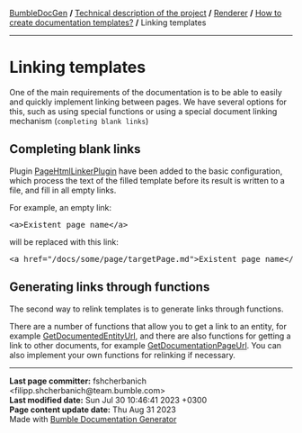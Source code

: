 <embed> <a href="/docs/readme.md">BumbleDocGen</a> <b>/</b> <a href="/docs/tech/readme.md">Technical description of the project</a> <b>/</b> <a href="/docs/tech/3.renderer/readme.md">Renderer</a> <b>/</b> <a href="/docs/tech/3.renderer/templates.md">How to create documentation templates?</a> <b>/</b> Linking templates<hr> </embed>

<embed> <h1>Linking templates</h1> </embed>

One of the main requirements of the documentation is to be able to easily and quickly implement linking between pages.
We have several options for this, such as using special functions or using a special document linking mechanism (`completing blank links`)

<embed> <h2>Completing blank links</h2> </embed>

Plugin <a href="/docs/tech/3.renderer/classes/PageHtmlLinkerPlugin.md">PageHtmlLinkerPlugin</a> have been added to the basic configuration,
which process the text of the filled template before its result is written to a file, and fill in all empty links.

For example, an empty link:

<pre>&lt;a&gt;Existent page name&lt;/a&gt;</pre>

will be replaced with this link:

<pre>&lt;a href=&quot;/docs/some/page/targetPage.md&quot;&gt;Existent page name&lt;/a&gt;</pre>

<embed> <h2>Generating links through functions</h2> </embed>

The second way to relink templates is to generate links through functions.

There are a number of functions that allow you to get a link to an entity, for example <a href="/docs/tech/3.renderer/classes/GetDocumentedEntityUrl_2.md">GetDocumentedEntityUrl</a>, and there are also functions for getting a link to other documents, for example <a href="/docs/tech/3.renderer/classes/GetDocumentationPageUrl_2.md">GetDocumentationPageUrl</a>.
You can also implement your own functions for relinking if necessary.

<div id='page_committer_info'>
<hr>
<b>Last page committer:</b> fshcherbanich &lt;filipp.shcherbanich@team.bumble.com&gt;<br><b>Last modified date:</b>   Sun Jul 30 10:46:41 2023 +0300<br><b>Page content update date:</b> Thu Aug 31 2023<br>Made with <a href='https://github.com/bumble-tech/bumble-doc-gen/blob/master/docs/readme.md'>Bumble Documentation Generator</div>